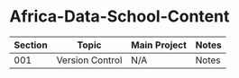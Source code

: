 # Africa-Data-School-Content

| Section | Topic | Main Project | Notes |
|---------|-------|--------------|-------|
| 001 | Version Control | N/A | Notes |

